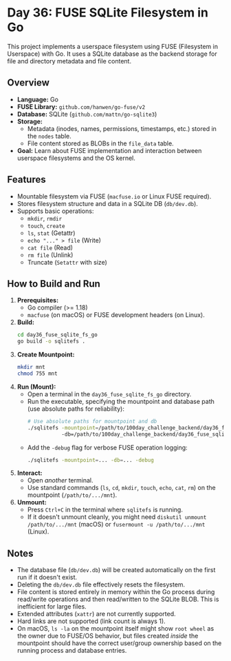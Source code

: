 # Day 36: FUSE SQLite Filesystem in Go

This project implements a userspace filesystem using FUSE (Filesystem in Userspace) with Go. It uses a SQLite database as the backend storage for file and directory metadata and file content.

## Overview

- **Language:** Go
- **FUSE Library:** `github.com/hanwen/go-fuse/v2`
- **Database:** SQLite (`github.com/mattn/go-sqlite3`)
- **Storage:**
    - Metadata (inodes, names, permissions, timestamps, etc.) stored in the `nodes` table.
    - File content stored as BLOBs in the `file_data` table.
- **Goal:** Learn about FUSE implementation and interaction between userspace filesystems and the OS kernel.

## Features

- Mountable filesystem via FUSE (`macfuse.io` or Linux FUSE required).
- Stores filesystem structure and data in a SQLite DB (`db/dev.db`).
- Supports basic operations:
    - `mkdir`, `rmdir`
    - `touch`, `create`
    - `ls`, `stat` (Getattr)
    - `echo "..." > file` (Write)
    - `cat file` (Read)
    - `rm file` (Unlink)
    - Truncate (`Setattr` with size)

## How to Build and Run

1.  **Prerequisites:**
    *   Go compiler (>= 1.18)
    *   `macfuse` (on macOS) or FUSE development headers (on Linux).
2.  **Build:**
    ```bash
    cd day36_fuse_sqlite_fs_go
    go build -o sqlitefs .
    ```
3.  **Create Mountpoint:**
    ```bash
    mkdir mnt
    chmod 755 mnt
    ```
4.  **Run (Mount):**
    *   Open a terminal in the `day36_fuse_sqlite_fs_go` directory.
    *   Run the executable, specifying the mountpoint and database path (use absolute paths for reliability):
        ```bash
        # Use absolute paths for mountpoint and db
        ./sqlitefs -mountpoint=/path/to/100day_challenge_backend/day36_fuse_sqlite_fs_go/mnt \\
                   -db=/path/to/100day_challenge_backend/day36_fuse_sqlite_fs_go/db/dev.db
        ```
    *   Add the `-debug` flag for verbose FUSE operation logging:
        ```bash
        ./sqlitefs -mountpoint=... -db=... -debug
        ```
5.  **Interact:**
    *   Open *another* terminal.
    *   Use standard commands (`ls`, `cd`, `mkdir`, `touch`, `echo`, `cat`, `rm`) on the mountpoint (`/path/to/.../mnt`).
6.  **Unmount:**
    *   Press `Ctrl+C` in the terminal where `sqlitefs` is running.
    *   If it doesn't unmount cleanly, you might need `diskutil unmount /path/to/.../mnt` (macOS) or `fusermount -u /path/to/.../mnt` (Linux).

## Notes

- The database file (`db/dev.db`) will be created automatically on the first run if it doesn't exist.
- Deleting the `db/dev.db` file effectively resets the filesystem.
- File content is stored entirely in memory within the Go process during read/write operations and then read/written to the SQLite BLOB. This is inefficient for large files.
- Extended attributes (`xattr`) are not currently supported.
- Hard links are not supported (link count is always 1).
- On macOS, `ls -la` on the mountpoint itself might show `root wheel` as the owner due to FUSE/OS behavior, but files created *inside* the mountpoint should have the correct user/group ownership based on the running process and database entries.
